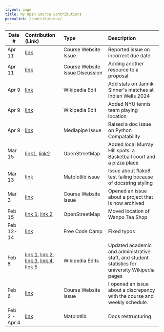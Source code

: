 ```yaml
---
layout: page
title: My Open Source Contributions
permalink: /contributions/
---
```


<!--
Type of the contribution should be "Wikipedia edit", "OpenStreet Map feature", "Documentation", "Course website", "Blog",
"Browser Add-on", etc.

The description should include a brief summary of what you did.

The link should bring us to a public page that shows your contribution. 

Replace the first row with your own contribution. 

-->





| Date #       | Contribution (Link)  | Type  | Description |
|---|:---|:---|:---|
| Apr 11 | [link](https://github.com/joannakl/ossd/issues/114) | Course Website Issue | Reported issue on incorrect due date | 
| Apr 11 | [link](https://github.com/joannakl/ossd/issues/112) | Course Website Issue Discussion | Adding another resource to a proposal | 
| Apr 9 | [link](https://en.wikipedia.org/w/index.php?title=Jannik_Sinner&diff=prev&oldid=1218122706) | Wikipedia Edit | Add stats on Jannik Sinner's matches at Indian Wells 2024 |
| Apr 9 | [link](https://en.wikipedia.org/w/index.php?title=NYU_Violets&diff=prev&oldid=1218118994) | Wikipedia Edit | Added NYU tennis team playing location | 
| Apr 9 | [link](https://github.com/google/mediapipe/issues/5304) | Mediapipe Issue| Raised a doc issue on Python Compatability |
| Mar 15 | [link1](https://www.openstreetmap.org/changeset/148703250#map=19/40.74445/-73.97304), [link2](https://www.openstreetmap.org/changeset/148703631) | OpenStreetMap | Added local Murray Hill spots: a Basketball court and a pizza place |
| Mar 13| [link](https://github.com/matplotlib/matplotlib/issues/27920) | Matplotlib issue | Issue about flake8 test failing because of docstring styling |
| Mar 3 | [link](https://github.com/joannakl/ossd/issues/104) | Course Website Issue | Opened an issue about a project that is now archived |
| Feb 15 | [link 1](https://www.openstreetmap.org/changeset/147508799), [link 2](https://www.openstreetmap.org/changeset/147508821) | OpenStreetMap | Moved location of Wanpo Tea Shop |
| Feb 12-14 | [link](https://github.com/freeCodeCamp/freeCodeCamp/pull/53673)|Free Code Camp| Fixed typos |
| Feb 8 | [link 1](https://en.wikipedia.org/w/index.php?title=Georgia_Tech&diff=prev&oldid=1204854270), [link 2](https://en.wikipedia.org/w/index.php?title=University_of_Southern_California&diff=prev&oldid=1204856080), [link 3](https://en.wikipedia.org/w/index.php?title=Carnegie_Mellon_University&diff=prev&oldid=1204857958), [link 4](https://en.wikipedia.org/w/index.php?title=Stanford_University&diff=prev&oldid=1204859885), [link 5](https://en.wikipedia.org/w/index.php?title=Stanford_University&diff=prev&oldid=1204861011)  | Wikipedia Edits | Updated academic and administrative staff, and student statistics for university Wikipedia pages |
| Feb 6 | [link](https://github.com/joannakl/ossd/issues/85)    | Course Website Issue    |   I opened an issue about a discrepancy with the course and weekly schedule.    |
| Feb 2 - Apr 4 | [link](https://github.com/matplotlib/matplotlib/pull/27747) | Matplotlib | Docs restructuring |